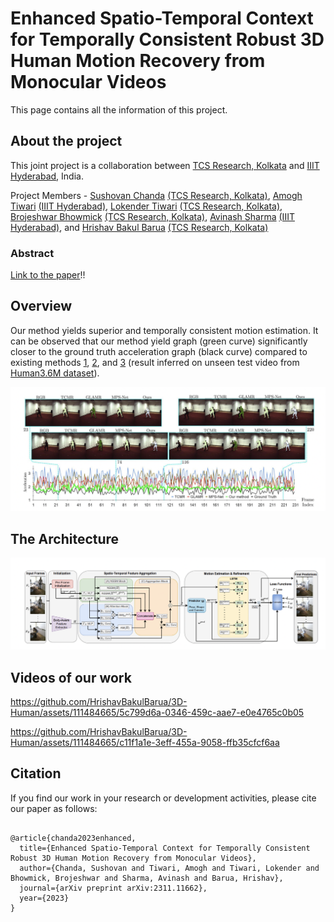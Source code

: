 # Enhanced Spatio-Temporal Context for Temporally Consistent Robust 3D Human Motion Recovery from Monocular Videos
This page contains all the information of this project.


## About the project

This joint project is a collaboration between [TCS Research, Kolkata](https://www.tcs.com/research-and-innovation) and [IIIT Hyderabad](https://www.iiit.ac.in/), India.

Project Members - [Sushovan Chanda](https://www.researchgate.net/profile/Sushovan-Chanda/research) [(TCS Research, Kolkata)](https://www.tcs.com/research-and-innovation), [Amogh Tiwari](https://www.linkedin.com/in/amogh-tiwari-b370a856/?originalSubdomain=in) [(IIIT Hyderabad)](https://www.iiit.ac.in/), [Lokender Tiwari](https://lokender.github.io/) [(TCS Research, Kolkata)](https://www.tcs.com/research-and-innovation), [Brojeshwar Bhowmick](https://sites.google.com/view/brojeshwar/home) [(TCS Research, Kolkata)](https://www.tcs.com/research-and-innovation), [Avinash Sharma](https://researchweb.iiit.ac.in/~avinash_s/resume.html) [(IIIT Hyderabad)](https://www.iiit.ac.in/), and [Hrishav Bakul Barua](https://www.researchgate.net/profile/Hrishav-Barua)  [(TCS Research, Kolkata)](https://www.tcs.com/research-and-innovation)


### Abstract


[Link to the paper](https://arxiv.org/pdf/2311.11662.pdf)!!




## Overview

Our method yields superior and temporally consistent motion estimation. It can be observed that our method yield graph (green
curve) significantly closer to the ground truth acceleration graph (black curve) compared to existing methods [1](https://openaccess.thecvf.com/content/CVPR2021/papers/Choi_Beyond_Static_Features_for_Temporally_Consistent_3D_Human_Pose_and_CVPR_2021_paper.pdf), [2](https://arxiv.org/abs/2203.08534), and [3](https://arxiv.org/abs/2112.01524) (result inferred on
unseen test video from [Human3.6M dataset](https://ieeexplore.ieee.org/document/6682899)).

![My Image](assets/teaser.png)


## The Architecture

![My Image](assets/architecture.png)


## Videos of our work


https://github.com/HrishavBakulBarua/3D-Human/assets/111484665/5c799d6a-0346-459c-aae7-e0e4765c0b05



https://github.com/HrishavBakulBarua/3D-Human/assets/111484665/c11f1a1e-3eff-455a-9058-ffb35cfcf6aa


##  Citation 

If you find our work in your research or development activities, please cite our paper as follows:

~~~

@article{chanda2023enhanced,
  title={Enhanced Spatio-Temporal Context for Temporally Consistent Robust 3D Human Motion Recovery from Monocular Videos},
  author={Chanda, Sushovan and Tiwari, Amogh and Tiwari, Lokender and Bhowmick, Brojeshwar and Sharma, Avinash and Barua, Hrishav},
  journal={arXiv preprint arXiv:2311.11662},
  year={2023}
}

~~~
